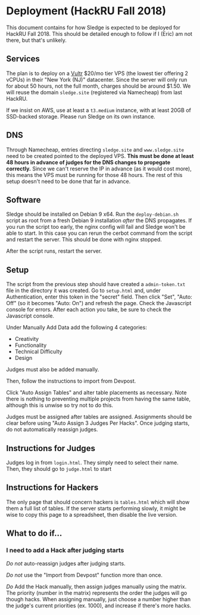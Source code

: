 # Deployment (HackRU Fall 2018)

This document contains for how Sledge is expected to be deployed for HackRU Fall
2018. This should be detailed enough to follow if I (Eric) am not there, but
that's unlikely.

## Services

The plan is to deploy on a [Vultr][vultr] $20/mo tier VPS (the lowest tier
offering 2 vCPUs) in their "New York (NJ)" datacenter. Since the server will
only run for about 50 hours, not the full month, charges should be around
$1.50. We will reuse the domain `sledge.site` (registered via Namecheap) from
last HackRU.

If we insist on AWS, use at least a `t3.medium` instance, with at least 20GB of
SSD-backed storage. Please run Sledge on its own instance.

[vultr]: https://www.vultr.com/

## DNS

Through Namecheap, entries directing `sledge.site` and `www.sledge.site` need to
be created pointed to the deployed VPS. **This must be done at least 48 hours in
advance of judges for the DNS changes to propegate correctly.** Since we can't
reserve the IP in advance (as it would cost more), this means the VPS must be
running for those 48 hours. The rest of this setup doesn't need to be done that
far in advance.

## Software

Sledge should be installed on Debian 9 x64. Run the `deploy-debian.sh` script as
root from a fresh Debian 9 installation *after* the DNS propagates. If you run
the script too early, the nginx config will fail and Sledge won't be able to
start.  In this case you can rerun the cerbot command from the script and
restart the server. This should be done with nginx stopped.

After the script runs, restart the server.

## Setup

The script from the previous step should have created a `admin-token.txt` file
in the directory it was created. Go to `setup.html` and, under Authentication,
enter this token in the "secret" field. Then click "Set", "Auto: Off" (so it
becomes "Auto: On") and refresh the page. Check the Javascript console for
errors. After each action you take, be sure to check the Javascript console.

Under Manually Add Data add the following 4 categories:

 * Creativity
 * Functionality
 * Technical Difficulty
 * Design

Judges must also be added manually.

Then, follow the instructions to import from Devpost.

Click "Auto Assign Tables" and alter table placements as necessary. Note there
is nothing to preventing multiple projects from having the same table, although
this is unwise so try not to do this.

Judges must be assigned after tables are assigned. Assignments should be clear
before using "Auto Assign 3 Judges Per Hacks". Once judging starts, do not
automatically reassign judges.

## Instructions for Judges

Judges log in from `login.html`. They simply need to select their name. Then,
they should go to `judge.html` to start

## Instructions for Hackers

The only page that should concern hackers is `tables.html` which will show them
a full list of tables. If the server starts performing slowly, it might be wise
to copy this page to a spreadsheet, then disable the live version.

## What to do if...

### I need to add a Hack after judging starts

*Do not* auto-reassign judges after judging starts.

*Do not* use the "Import from Devpost" function more than once.

*Do* Add the Hack manually, then assign judges manually using the matrix. The
priority (number in the matrix) represents the order the judges will go though
hacks. When assigning manually, just choose a number higher than the judge's
current priorities (ex. 1000), and increase if there's more hacks.
